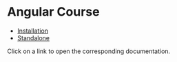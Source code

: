 
# Angular Course

- [Installation](angular/installation.md)
- [Standalone](angular/standalone.md)

Click on a link to open the corresponding documentation.
